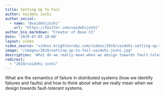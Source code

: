 ```yaml
---
title: Setting Up To Fail
author: Vaidehi Joshi
author_social:
  - name: "@vaidehijoshi"
    url: "https://twitter.com/vaidehijoshi"
author_bio_markdown: "Creator of Base CS"
date: '2019-07-05 10:00'
layout: video
video_source: "videos.brightonruby.com/videos/2019/vaidehi-setting-up-to-fail.mp4"
image: "/images/2019/setting-up-to-fail-vaidehi-joshi.jpg"
description: 'What do we really mean when we design towards fault-tolerant systems'
redirect:
  - "2019/vaidehi-joshi"
---
```


What are the semantics of failure in distributed systems (how we identify failures and faults) and how to think about what we really mean when we design towards fault-tolerant systems.
